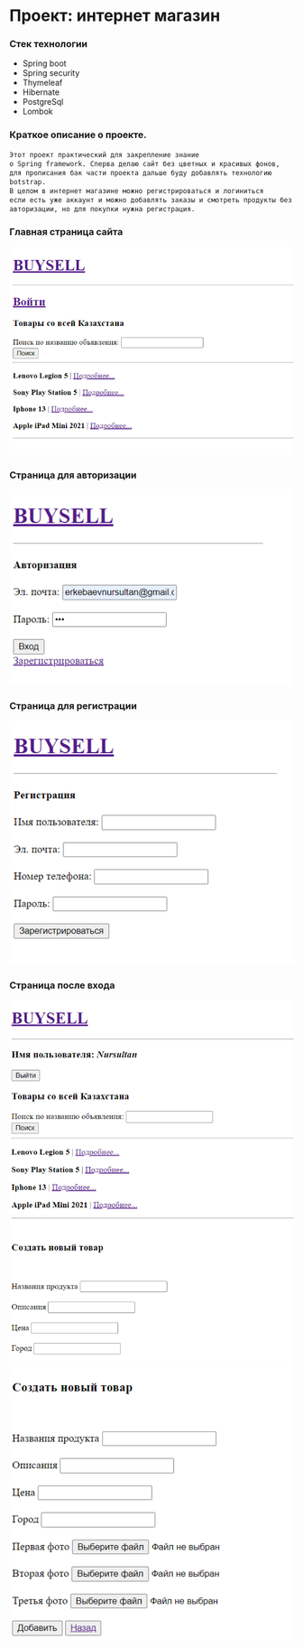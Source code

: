 # Проект: интернет магазин

### Стек технологии
* Spring boot
* Spring security
* Thymeleaf
* Hibernate
* PostgreSql
* Lombok

### Краткое описание о проекте.
    Этот проект практический для закрепление знание 
    о Spring framework. Сперва делаю сайт без цветных и красивых фонов, 
    для прописания бак части проекта дальше буду добавлять технологию botstrap.
    В целом в интернет магазине можно регистрироваться и логиниться
    если есть уже аккаунт и можно добавлять заказы и смотреть продукты без 
    авторизации, но для покупки нужна регистрация.



### Главная страница сайта  
![main](/eshop/sql/images/Main_page.png "Main page")

### Страница для авторизации
![main](/eshop/sql/images/login_page.png "Main page")

### Страница для регистрации
![main](/eshop/sql/images/registration_page.png "Main page")

### Страница после входа 
![main](/eshop/sql/images/loged_page.png "Main page")
![main](/eshop/sql/images/loged_page2.png "Main page")
